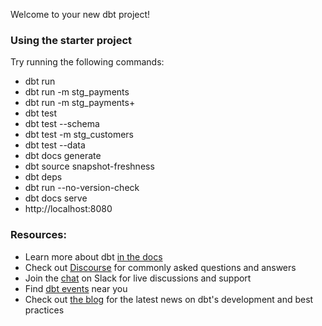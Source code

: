 Welcome to your new dbt project!

### Using the starter project

Try running the following commands:
- dbt run
- dbt run -m stg_payments
- dbt run -m stg_payments+
- dbt test
- dbt test --schema
- dbt test -m stg_customers
- dbt test --data
- dbt docs generate
- dbt source snapshot-freshness
- dbt deps
- dbt run --no-version-check
- dbt docs serve
- http://localhost:8080
### Resources:
- Learn more about dbt [in the docs](https://docs.getdbt.com/docs/introduction)
- Check out [Discourse](https://discourse.getdbt.com/) for commonly asked questions and answers
- Join the [chat](http://slack.getdbt.com/) on Slack for live discussions and support
- Find [dbt events](https://events.getdbt.com) near you
- Check out [the blog](https://blog.getdbt.com/) for the latest news on dbt's development and best practices
